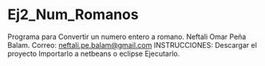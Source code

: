 # Ej2_Num_Romanos
Programa para Convertir un numero entero a romano. 
Neftali Omar Peña Balam. 
Correo: neftali.pe.balam@gmail.com
INSTRUCCIONES: Descargar el proyecto Importarlo a netbeans o eclipse Ejecutarlo.
